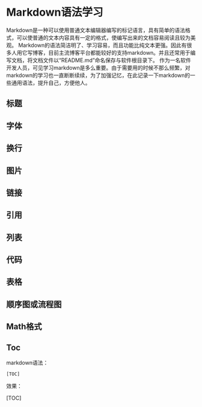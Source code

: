 # Markdown语法学习

Markdown是一种可以使用普通文本编辑器编写的标记语言，具有简单的语法格式，可以使普通的文本内容具有一定的格式，使编写出来的文档容易阅读且较为美观。
Markdown的语法简洁明了、学习容易，而且功能比纯文本更强。因此有很多人用它写博客，目前主流博客平台都能较好的支持markdown。并且还常用于编写文档，将文档文件以“README.md”命名保存与软件根目录下。
作为一名软件开发人员，可见学习markdown是多么重要。由于需要用的时候不那么频繁，对markdown的学习也一直断断续续，为了加强记忆，在此记录一下markdown的一些通用语法，提升自己，方便他人。

## 标题

## 字体

## 换行

## 图片

## 链接

## 引用

## 列表

## 代码

## 表格

## 顺序图或流程图

## Math格式

## Toc

markdown语法：

```
[TOC]
```

效果：

[TOC]
